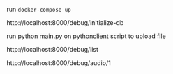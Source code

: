 run `docker-compose up`

http://localhost:8000/debug/initialize-db

run python main.py on pythonclient script to upload file

http://localhost:8000/debug/list

http://localhost:8000/debug/audio/1